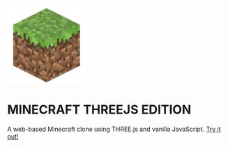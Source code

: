 ![Logo](public/logo.png)

# MINECRAFT THREEJS EDITION

A web-based Minecraft clone using THREE.js and vanilla JavaScript.
<a href="https://threejs-minecraft-gold.vercel.app/">Try it out!</a>
